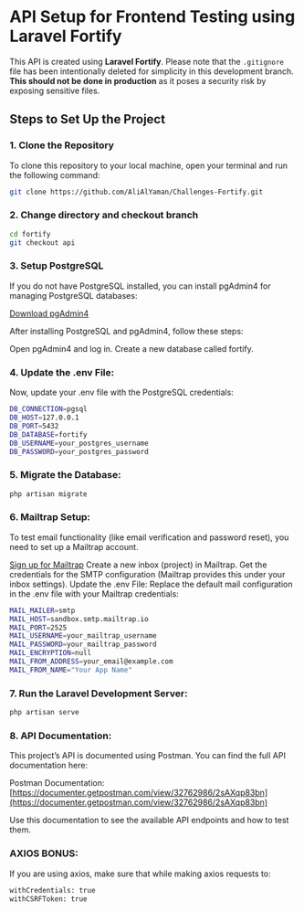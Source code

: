 # API Setup for Frontend Testing using Laravel Fortify

This API is created using **Laravel Fortify**. Please note that the `.gitignore` file has been intentionally deleted for simplicity in this development branch. **This should not be done in production** as it poses a security risk by exposing sensitive files.

## Steps to Set Up the Project

### 1. Clone the Repository

To clone this repository to your local machine, open your terminal and run the following command:

  ```bash
  git clone https://github.com/AliAlYaman/Challenges-Fortify.git
  ```
### 2. Change directory and checkout branch

  ```bash
  cd fortify
  git checkout api
  ```

### 3. Setup PostgreSQL
If you do not have PostgreSQL installed, you can install pgAdmin4 for managing PostgreSQL databases:

[Download pgAdmin4](https://www.pgadmin.org/download/pgadmin-4-windows/)

After installing PostgreSQL and pgAdmin4, follow these steps:

Open pgAdmin4 and log in.
Create a new database called fortify.

### 4. Update the .env File:
Now, update your .env file with the PostgreSQL credentials:
```bash
DB_CONNECTION=pgsql
DB_HOST=127.0.0.1
DB_PORT=5432
DB_DATABASE=fortify
DB_USERNAME=your_postgres_username
DB_PASSWORD=your_postgres_password
```
### 5. Migrate the Database:
```bash
php artisan migrate
```
### 6. Mailtrap Setup:
To test email functionality (like email verification and password reset), you need to set up a Mailtrap account.

[Sign up for Mailtrap](https://mailtrap.io/)
Create a new inbox (project) in Mailtrap.
Get the credentials for the SMTP configuration (Mailtrap provides this under your inbox settings).
Update the .env File:
Replace the default mail configuration in the .env file with your Mailtrap credentials:
```bash
MAIL_MAILER=smtp
MAIL_HOST=sandbox.smtp.mailtrap.io
MAIL_PORT=2525
MAIL_USERNAME=your_mailtrap_username
MAIL_PASSWORD=your_mailtrap_password
MAIL_ENCRYPTION=null
MAIL_FROM_ADDRESS=your_email@example.com
MAIL_FROM_NAME="Your App Name"
```

### 7. Run the Laravel Development Server:
```bash
php artisan serve
```

### 8. API Documentation:
This project’s API is documented using Postman. You can find the full API documentation here:

Postman Documentation:[https://documenter.getpostman.com/view/32762986/2sAXqp83bn](https://documenter.getpostman.com/view/32762986/2sAXqp83bn)

Use this documentation to see the available API endpoints and how to test them.

### AXIOS BONUS:
If you are using axios, make sure that while making axios requests to:
```bash
withCredentials: true
withCSRFToken: true
```
